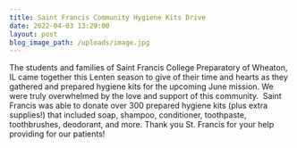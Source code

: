 ```yaml
---
title: Saint Francis Community Hygiene Kits Drive
date: 2022-04-03 13:29:00
layout: post
blog_image_path: /uploads/image.jpg
---
```

The students and families of Saint Francis College Preparatory of Wheaton, IL came together this Lenten season to give of their time and hearts as they gathered and prepared hygiene kits for the upcoming June mission. We were truly overwhelmed by the love and support of this community.&nbsp; Saint Francis was able to donate over 300 prepared hygiene kits (plus extra supplies\!) that included soap, shampoo, conditioner, toothpaste, toothbrushes, deodorant, and more. Thank you St. Francis for your help providing for our patients\!&nbsp;

&nbsp;
